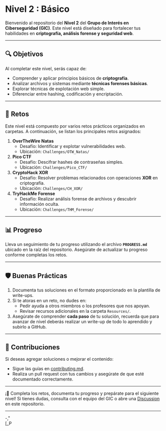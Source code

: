 # **Nivel 2 : Básico**

Bienvenido al repositorio del **Nivel 2** del **Grupo de Interés en Ciberseguridad (GIC)**. Este nivel está diseñado para fortalecer tus habilidades en **criptografía, análisis forense y seguridad web**.

---

## **🔍 Objetivos**

Al completar este nivel, serás capaz de:

- Comprender y aplicar principios básicos de **criptografía**.
- Analizar archivos y sistemas mediante **técnicas forenses básicas**.
- Explorar técnicas de explotación web simple.
- Diferenciar entre hashing, codificación y encriptación.

---

## **📘 Retos**

Este nivel está compuesto por varios retos prácticos organizados en carpetas. A continuación, se listan los principales retos asignados:

1. **OverTheWire Natas**
    - Desafío: Identificar y explotar vulnerabilidades web.
    - Ubicación: `Challenges/OTW_Natas/`
2. **Pico CTF** 
    - Desafío: Descifrar hashes de contraseñas simples.
    - Ubicación: `Challenges/Pico_CTF/`
3. **CryptoHack XOR**  
    - Desafío: Resolver problemas relacionados con operaciones **XOR** en criptografía.
    - Ubicación: `Challenges/CH_XOR/`
4. **TryHackMe Forense**
	- Desafío: Realizar análisis forense de archivos y descubrir información oculta.
    - Ubicación: `Challenges/THM_Forense/`

---

## **📊 Progreso**

Lleva un seguimiento de tu progreso utilizando el archivo **`PROGRESS.md`** ubicado en la raíz del repositorio. Asegúrate de actualizar tu progreso conforme completas los retos.

---

## **🛡️ Buenas Prácticas**

1. Documenta tus soluciones en el formato proporcionado en la plantilla de write-ups.
2. Si te atoras en un reto, no dudes en:
    - Pedir ayuda a otros miembros o los profesores que nos apoyan.
    - Revisar recursos adicionales en la carpeta `Resources/`.
3. Asegúrate de comprender **cada paso** de tu solución, recuerda que para avanzar de nivel deberás realizar un write-up de todo lo aprendido y subirlo a GitHub.

---

## **📜 Contribuciones**

Si deseas agregar soluciones o mejorar el contenido:

- Sigue las guías en [contributing.md](https://github.com/IberoGIC/gic-general/blob/main/contributing.md).
- Realiza un pull request con tus cambios y asegúrate de que esté documentado correctamente.

---

¡🚀 Completa los retos, documenta tu progreso y prepárate para el siguiente nivel! Si tienes dudas, consulta con el equipo del GIC o abre una [Discussion](https://github.com/IberoGIC/gic-level-2/discussions) en este repositorio.

---
-,"  
[_P
